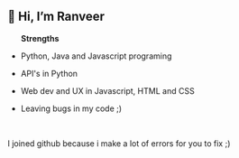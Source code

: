 <h2>👋 Hi, I’m Ranveer </h2>
<ul>
  <strong>Strengths</strong>
  <li>
    <p>Python, Java and Javascript programing</p>
  </li>
  <li>
    <p>API's in Python</p>
  </li>
  <li>
    <p>Web dev and UX in Javascript, HTML and CSS</p>
  </li>
  <li>
    <p>Leaving bugs in my code ;)</p>
  </li>
</ul>
<br>

I joined github because i make a lot of errors for you to fix ;)

<!---
RanveerisdeGOAT/RanveerisdeGOAT is a ✨ special ✨ repository because its `README.md` (this file) appears on your GitHub profile.
You can click the Preview link to take a look at your changes.
--->
